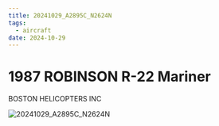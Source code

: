 ```yaml
---
title: 20241029_A2895C_N2624N
tags:
  - aircraft
date: 2024-10-29
---
```


# 1987 ROBINSON R-22 Mariner

BOSTON HELICOPTERS INC

![20241029_A2895C_N2624N](/aircraft/20241029_A2895C_N2624N.jpg)